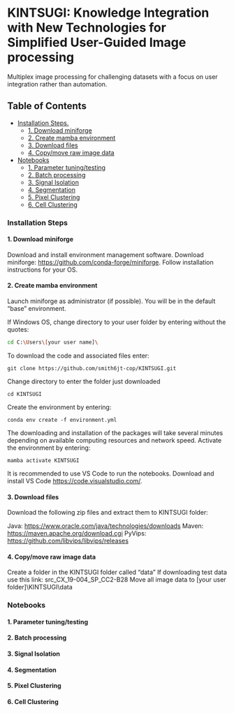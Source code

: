 # KINTSUGI: Knowledge Integration with New Technologies for Simplified User-Guided Image processing

Multiplex image processing for challenging datasets with a focus on user integration rather than automation.

<div>
  
## Table of Contents

  - [Installation Steps.](installation-steps)
    - [1. Download miniforge](1.-download-miniforge)
    - [2. Create mamba environment](2.-create-mamba-environment)
    - [3. Download files](3.-download-files)
    - [4. Copy/move raw image data](4.-copy/move-raw-image-data)
  - [Notebooks](#notebooks)
    - [1. Parameter tuning/testing](#1.-parameter-tuning/testing)
    - [2. Batch processing](#2.-batch-processing)
    - [3. Signal Isolation](#3.-signal-isolation)
    - [4. Segmentation](#4.-segmentation)
    - [5. Pixel Clustering](#5.-pixel-clustering)
    - [6. Cell Clustering](#5.-cell-clustering)

### Installation Steps
#### 1. Download miniforge 
  Download and install environment management software.
  Download miniforge: https://github.com/conda-forge/miniforge.
  Follow installation instructions for your OS.

#### 2. Create mamba environment
  Launch miniforge as administrator (if possible). 
  You will be in the default “base” environment.

  If Windows OS, change directory to your user folder by entering without the quotes: 
  ```sh
  cd C:\Users\[your user name]\
  ```
  To download the code and associated files enter: 
  ```
  git clone https://github.com/smith6jt-cop/KINTSUGI.git
  ```
  Change directory to enter the folder just downloaded 
  ```
  cd KINTSUGI
  ```
  Create the environment by entering:
  ```
  conda env create -f environment.yml
  ```
  The downloading and installation of the packages will take several minutes depending on available computing resources and network speed.
  Activate the environment by entering:
  ```
  mamba activate KINTSUGI
  ```
  It is recommended to use VS Code to run the notebooks. Download and install VS Code https://code.visualstudio.com/.

#### 3. Download files
  Download the following zip files and extract them to KINTSUGI folder:
  
  Java: https://www.oracle.com/java/technologies/downloads
  Maven: https://maven.apache.org/download.cgi
  PyVips: https://github.com/libvips/libvips/releases

#### 4. Copy/move raw image data
  Create a folder in the KINTSUGI folder called “data”
  If downloading test data use this link: src_CX_19-004_SP_CC2-B28
  Move all image data to [your user folder]\KINTSUGI\data


<div>


### Notebooks
#### 1. Parameter tuning/testing 

#### 2. Batch processing

#### 3. Signal Isolation

#### 4. Segmentation

#### 5. Pixel Clustering

#### 6. Cell Clustering
